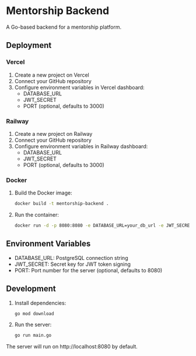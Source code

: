 # Mentorship Backend

A Go-based backend for a mentorship platform.

## Deployment

### Vercel

1. Create a new project on Vercel
2. Connect your GitHub repository
3. Configure environment variables in Vercel dashboard:
   - DATABASE_URL
   - JWT_SECRET
   - PORT (optional, defaults to 3000)

### Railway

1. Create a new project on Railway
2. Connect your GitHub repository
3. Configure environment variables in Railway dashboard:
   - DATABASE_URL
   - JWT_SECRET
   - PORT (optional, defaults to 3000)

### Docker

1. Build the Docker image:
   ```bash
   docker build -t mentorship-backend .
   ```

2. Run the container:
   ```bash
   docker run -d -p 8080:8080 -e DATABASE_URL=your_db_url -e JWT_SECRET=your_secret mentorship-backend
   ```

## Environment Variables

- DATABASE_URL: PostgreSQL connection string
- JWT_SECRET: Secret key for JWT token signing
- PORT: Port number for the server (optional, defaults to 8080)

## Development

1. Install dependencies:
   ```bash
   go mod download
   ```

2. Run the server:
   ```bash
   go run main.go
   ```

The server will run on http://localhost:8080 by default.
